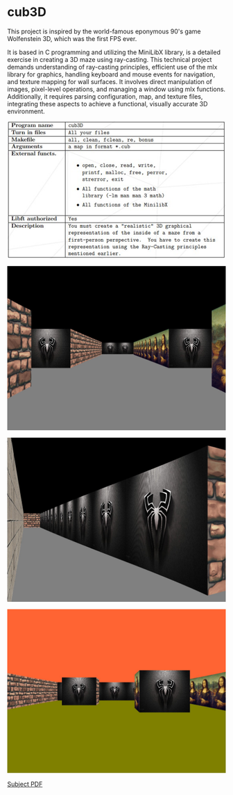 # cub3D
This project is inspired by the world-famous eponymous 90's game Wolfenstein 3D, which was the first FPS ever.

It is based in C programming and utilizing the MiniLibX library, is a detailed exercise in creating a 3D maze using ray-casting.
This technical project demands understanding of ray-casting principles, efficient use of the mlx library for graphics, handling keyboard and mouse events for navigation, and texture mapping for wall surfaces.
It involves direct manipulation of images, pixel-level operations, and managing a window using mlx functions.
Additionally, it requires parsing configuration, map, and texture files, integrating these aspects to achieve a functional, visually accurate 3D environment.


![cub3D subject table](https://github.com/Dsite42/cub3D/blob/master/readme/cub3D%20subject%20table.jpg)


![cub3D map example1](https://github.com/Dsite42/cub3D/blob/master/readme/cub3D%20map%20example1.jpg)


![cub3D map example2](https://github.com/Dsite42/cub3D/blob/master/readme/cub3D%20map%20example2.jpg)


![cub3D map example3](https://github.com/Dsite42/cub3D/blob/master/readme/cub3D%20map%20example3.jpg)


[Subject PDF](readme/subject-cub3D.pdf)
